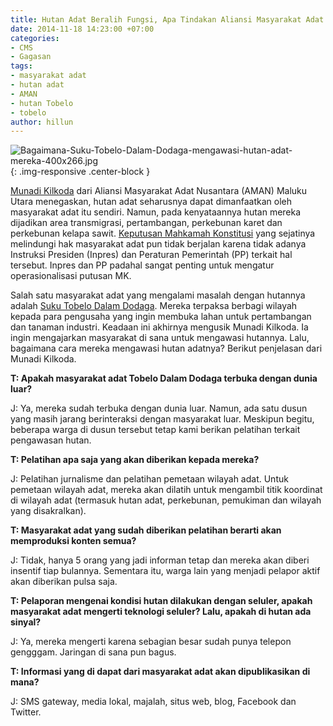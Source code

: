 ```yaml
---
title: Hutan Adat Beralih Fungsi, Apa Tindakan Aliansi Masyarakat Adat Nusantara?
date: 2014-11-18 14:23:00 +07:00
categories:
- CMS
- Gagasan
tags:
- masyarakat adat
- hutan adat
- AMAN
- hutan Tobelo
- tobelo
author: hillun
---
```


![Bagaimana-Suku-Tobelo-Dalam-Dodaga-mengawasi-hutan-adat-mereka-400x266.jpg](/uploads/Bagaimana-Suku-Tobelo-Dalam-Dodaga-mengawasi-hutan-adat-mereka-400x266.jpg){: .img-responsive .center-block }

[Munadi Kilkoda](http://ciptamedia.org/munadi-kilkoda/) dari Aliansi Masyarakat Adat Nusantara (AMAN) Maluku Utara menegaskan, hutan adat seharusnya dapat dimanfaatkan oleh masyarakat adat itu sendiri. Namun, pada kenyataannya hutan mereka dijadikan area transmigrasi, pertambangan, perkebunan karet dan perkebunan kelapa sawit. [Keputusan Mahkamah Konstitusi](http://nasional.kompas.com/read/2014/05/06/0759177/Putusan.MK.soal.Hutan.Adat.Tak.Terlaksana.) yang sejatinya melindungi hak masyarakat adat pun tidak berjalan karena tidak adanya Instruksi Presiden (Inpres) dan Peraturan Pemerintah (PP) terkait hal tersebut. Inpres dan PP padahal sangat penting untuk mengatur operasionalisasi putusan MK.

Salah satu masyarakat adat yang mengalami masalah dengan hutannya adalah [Suku Tobelo Dalam Dodaga](http://ciptamedia.org/wiki/Monitoring_Wilayah_Hutan_Suku_Tobelo_Dalam_Dodaga_dengan_Seluler). Mereka terpaksa berbagi wilayah kepada para pengusaha yang ingin membuka lahan untuk pertambangan dan tanaman industri. Keadaan ini akhirnya mengusik Munadi Kilkoda. Ia ingin mengajarkan masyarakat di sana untuk mengawasi hutannya. Lalu, bagaimana cara mereka mengawasi hutan adatnya? Berikut penjelasan dari Munadi Kilkoda.

**T: Apakah masyarakat adat Tobelo Dalam Dodaga terbuka dengan dunia luar?**

J: Ya, mereka sudah terbuka dengan dunia luar. Namun, ada satu dusun yang masih jarang berinteraksi dengan masyarakat luar. Meskipun begitu, beberapa warga di dusun tersebut tetap kami berikan pelatihan terkait pengawasan hutan.

**T: Pelatihan apa saja yang akan diberikan kepada mereka?**

J: Pelatihan jurnalisme dan pelatihan pemetaan wilayah adat. Untuk pemetaan wilayah adat, mereka akan dilatih untuk mengambil titik koordinat di wilayah adat (termasuk hutan adat, perkebunan, pemukiman dan wilayah yang disakralkan).

**T: Masyarakat adat yang sudah diberikan pelatihan berarti akan memproduksi konten semua?**

J: Tidak, hanya 5 orang yang jadi informan tetap dan mereka akan diberi insentif tiap bulannya. Sementara itu, warga lain yang menjadi pelapor aktif akan diberikan pulsa saja.

**T: Pelaporan mengenai kondisi hutan dilakukan dengan seluler, apakah masyarakat adat mengerti teknologi seluler? Lalu, apakah di hutan ada sinyal?**

J: Ya, mereka mengerti karena sebagian besar sudah punya telepon gengggam. Jaringan di sana pun bagus.

**T: Informasi yang di dapat dari masyarakat adat akan dipublikasikan di mana?**

J: SMS gateway, media lokal, majalah, situs web, blog, Facebook dan Twitter.